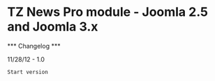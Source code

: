 # TZ News Pro module - Joomla 2.5 and Joomla 3.x

*** Changelog ***

11/28/12 - 1.0

    Start version 

